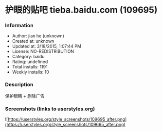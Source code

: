 # 护眼的贴吧 tieba.baidu.com (109695)

### Information
- Author: jian he (unknown)
- Created at: unknown
- Updated at: 3/18/2015, 1:07:44 PM
- License: NO-REDISTRIBUTION
- Category: baidu
- Rating: undefined
- Total installs: 1191
- Weekly installs: 10


### Description
保护眼睛 + 删除广告


### Screenshots (links to userstyles.org)
![https://userstyles.org/style_screenshots/109695_after.png](https://userstyles.org/style_screenshots/109695_after.png)


